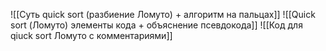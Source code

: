 ![[Суть quick sort (разбиение Ломуто) + алгоритм на пальцах]]
![[Quick sort (Ломуто) элементы кода + объяснение псевдокода]]
![[Код для qiuck sort Ломуто с комментариями]]

